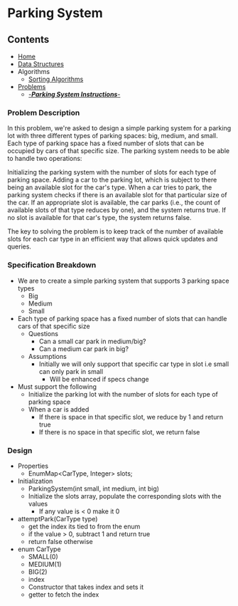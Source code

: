# Parking System

## Contents
* [Home](/)
* [Data Structures](/org/algomonster/algomonsteratastructures)
* Algorithms
    * [Sorting Algorithms](/org/algomonster/algomonsterlgorithms/sort)
* [Problems](/org/algomonster/algomonsterroblems)
    * [-***Parking System Instructions***-](/org/algomonster/algomonsterroblems/instructions/ParkingSystem.md)


### Problem Description
In this problem, we're asked to design a simple parking system for a parking lot with three different types of parking spaces: big, medium, and small. 
Each type of parking space has a fixed number of slots that can be occupied by cars of that specific size. The parking system needs to be able to handle two operations:

Initializing the parking system with the number of slots for each type of parking space.
Adding a car to the parking lot, which is subject to there being an available slot for the car's type.
When a car tries to park, the parking system checks if there is an available slot for that particular size of the car. 
If an appropriate slot is available, the car parks (i.e., the count of available slots of that type reduces by one), and the system returns true. 
If no slot is available for that car's type, the system returns false.

The key to solving the problem is to keep track of the number of available slots for each car type in an efficient way that allows quick updates and queries.

### Specification Breakdown
* We are to create a simple parking system that supports 3 parking space types
  * Big
  * Medium
  * Small
* Each type of parking space has a fixed number of slots that can handle cars of that specific size
  * Questions
    * Can a small car park in medium/big?
    * Can a medium car park in big?
  * Assumptions
    * Initially we will only support that specific car type in slot i.e small can only park in small
      * Will be enhanced if specs change
* Must support the following
  * Initialize the parking lot with the number of slots for each type of parking space
  * When a car is added
    * If there is space in that specific slot, we reduce by 1 and return true
    * If there is no space in that specific slot, we return false

### Design
* Properties
  * EnumMap<CarType, Integer> slots;
* Initialization
  * ParkingSystem(int small, int medium, int big)
  * Initialize the slots array, populate the corresponding slots with the values
    * If any value is < 0 make it 0
* attemptPark(CarType type)
  * get the index its tied to from the enum
  * if the value > 0, subtract 1 and return true
  * return false otherwise
* enum CarType
  * SMALL(0)
  * MEDIUM(1)
  * BIG(2)
  * index
  * Constructor that takes index and sets it
  * getter to fetch the index